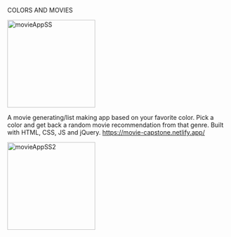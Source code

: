 COLORS AND MOVIES 

<img width="200" alt="movieAppSS" src="https://user-images.githubusercontent.com/47507987/87093940-dea7b280-c1f2-11ea-9c6b-8d4eeda17075.png"> 

A movie generating/list making app based on your favorite color. Pick a color and get back a random movie recommendation from that genre. Built with HTML, CSS, JS and jQuery. https://movie-capstone.netlify.app/

<img width="200" alt="movieAppSS2" src="https://user-images.githubusercontent.com/47507987/87099979-04878400-c200-11ea-8427-5e378532f3d8.png">

